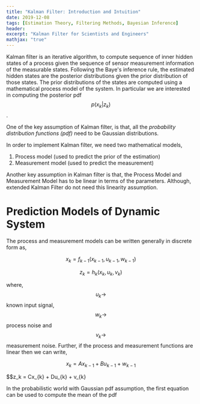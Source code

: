 ```yaml
---
title: "Kalman Filter: Introduction and Intuition"
date: 2019-12-08
tags: [Estimation Theory, Filtering Methods, Bayesian Inference]
header:
excerpt: "Kalman Filter for Scientists and Engineers"
mathjax: "true"
---
```


Kalman filter is an iterative algorithm, to compute sequence of inner hidden states of a process given the sequence of sensor measurement information of the measurable states. Following the Baye's inference rule, the estimated hidden states are the posterior distributions given the prior distribution of those states. The prior distributions of the states are computed using a mathematical process model of the system. In particular we are interested in computing the posterior pdf $$p(x_k|z_k)$$.

One of the key assumption of Kalman filter, is that, all the *probability distribution functions (pdf)* need to be Gaussian distributions.

In order to implement Kalman filter, we need two mathematical models,
1. Process model (used to predict the prior of the estimation)
2. Measurement model (used to predict the measurement)

Another key assumption in Kalman filter is that, the Process Model and Measurement Model has to be linear in terms of the parameters. Although, extended Kalman Filter do not need this linearity assumption.

# Prediction Models of Dynamic System
The process and measurement models can be written generally in discrete form as,

$$x_k = f_{k-1}(x_{k-1}, u_{k-1}, w_{k-1})$$

$$z_k = h_k(x_k, u_k, v_k)$$

where, $$u_k \rightarrow$$ known input signal, $$w_k \rightarrow$$ process noise and $$v_k \rightarrow$$ measurement noise. Further, if the process and measurement functions are linear then we can write,

$$x_k = Ax_{k-1} + Bu_{k-1} + w_{k-1}$$

$$z_k = Cx_{k} + Du_{k} + v_{k}

In the probabilistic world with Gaussian pdf assumption, the first equation can be used to compute the mean of the pdf <!--$$p(x_k|x_{k-1})$$ and measurement pdf $$p(z_k|x_k)$$. Next we will show how we can use the pdf $$p(x_k|x_{k-1})$$ and pdf $$p(z_k|x_k)$$ to compute pdf $$p(x_k|z_k)$$ using Baye's rule, which we ultimately care about.-->





  <!--image: "/images/posts/kalman_post_header_image.png"-->
